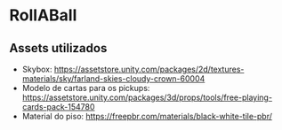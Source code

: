 # RollABall


## Assets utilizados
- Skybox: https://assetstore.unity.com/packages/2d/textures-materials/sky/farland-skies-cloudy-crown-60004
- Modelo de cartas para os pickups: https://assetstore.unity.com/packages/3d/props/tools/free-playing-cards-pack-154780
- Material do piso: https://freepbr.com/materials/black-white-tile-pbr/

